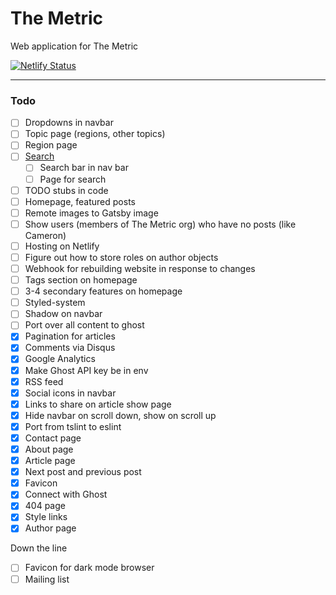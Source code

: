 # The Metric

Web application for The Metric

[![Netlify Status](https://api.netlify.com/api/v1/badges/8e48634c-3066-49a4-a099-b27251163d3f/deploy-status)](https://app.netlify.com/sites/metric/deploys)

---

### Todo

- [ ] Dropdowns in navbar
- [ ] Topic page (regions, other topics)
- [ ] Region page
- [ ] [Search](https://www.gatsbyjs.org/packages/gatsby-plugin-flexsearch/)
  - [ ] Search bar in nav bar
  - [ ] Page for search
- [ ] TODO stubs in code
- [ ] Homepage, featured posts
- [ ] Remote images to Gatsby image
- [ ] Show users (members of The Metric org) who have no posts (like Cameron)
- [ ] Hosting on Netlify
- [ ] Figure out how to store roles on author objects
- [ ] Webhook for rebuilding website in response to changes
- [ ] Tags section on homepage
- [ ] 3-4 secondary features on homepage
- [ ] Styled-system
- [ ] Shadow on navbar
- [ ] Port over all content to ghost
- [x] Pagination for articles
- [x] Comments via Disqus
- [x] Google Analytics
- [x] Make Ghost API key be in env
- [x] RSS feed
- [x] Social icons in navbar
- [x] Links to share on article show page
- [x] Hide navbar on scroll down, show on scroll up
- [x] Port from tslint to eslint
- [x] Contact page
- [x] About page
- [x] Article page
- [x] Next post and previous post
- [x] Favicon
- [x] Connect with Ghost
- [x] 404 page
- [x] Style links
- [x] Author page

Down the line

- [ ] Favicon for dark mode browser
- [ ] Mailing list
